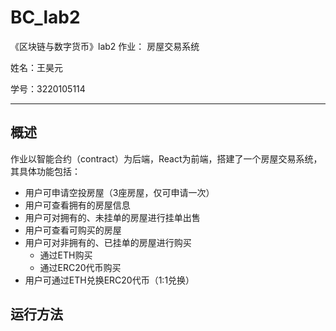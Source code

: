 # BC_lab2
《区块链与数字货币》lab2 作业： 房屋交易系统

姓名：王昊元

学号：3220105114

---

## 概述

作业以智能合约（contract）为后端，React为前端，搭建了一个房屋交易系统，其具体功能包括：
- 用户可申请空投房屋（3座房屋，仅可申请一次）
- 用户可查看拥有的房屋信息
- 用户可对拥有的、未挂单的房屋进行挂单出售
- 用户可查看可购买的房屋
- 用户可对非拥有的、已挂单的房屋进行购买
    - 通过ETH购买
    - 通过ERC20代币购买
- 用户可通过ETH兑换ERC20代币（1:1兑换）

## 运行方法

